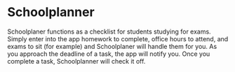 # Schoolplanner

Schoolplaner functions as a checklist for students studying for exams. Simply enter into the app homework to complete, office hours to attend, and exams to sit (for example) and Schoolplaner will handle them for you. As you approach the deadline of a task, the app will notify you. Once you complete a task, Schoolplanner will check it off.
